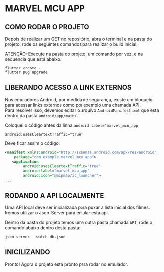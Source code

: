 # MARVEL MCU APP

## COMO RODAR O PROJETO
Depois de realizar um GET no repositório, abra o terminal e na pasta do projeto, rode os seguintes comandos para realizar o build inicial.  

ATENÇÃO: Execute na pasta do projeto, um comando por vez, e na sequencia que está abaixo.

```
flutter create .
flutter pug upgrade
```

## LIBERANDO ACESSO A LINK EXTERNOS
Nos emuladores Android, por medida de segurança, existe um bloqueio para acessar links externos como por exemplo uma chamada API.  
Para resolver isso, devemos editar o arquivo `AndroidManifest.xml` que está dentro da pasta `android/app/main/`.

Coloquei o código antes da linha `android:label="marvel_mcu_app`

```
android:usesCleartextTraffic="true"
```

Deve ficar assim o código:
```xml
<manifest xmlns:android="http://schemas.android.com/apk/res/android"
    package="com.example.marvel_mcu_app">
   <application
        android:usesCleartextTraffic="true"
        android:label="marvel_mcu_app"
        android:icon="@mipmap/ic_launcher">
...
```

## RODANDO A API LOCALMENTE
Uma API local deve ser inicializada para puxar a lista inicial dos filmes.  
Iremos utilizar o Json-Server para emular está api.

Dentro da pasta do projeto temos uma outra pasta chamada `API`, rode o comando abaixo dentro desta pasta:

```
json-server --watch db.json
```

## INICILIZANDO
Pronto! Agora o projeto está pronto para rodar no emulador.
